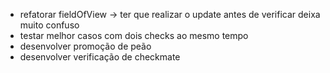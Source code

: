 * refatorar fieldOfView -> ter que realizar o update antes de verificar deixa muito confuso
* testar melhor casos com dois checks ao mesmo tempo
* desenvolver promoção de peão
* desenvolver verificação de checkmate
